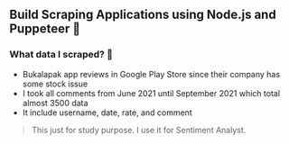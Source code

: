 ## Build Scraping Applications using Node.js and Puppeteer 🔨
### What data I scraped? 🧐
  - Bukalapak app reviews in Google Play Store since their company has some stock issue
  - I took all comments from June 2021 until September 2021 which total almost 3500 data
  - It include username, date, rate, and comment
  
> This just for study purpose. I use it for Sentiment Analyst.
